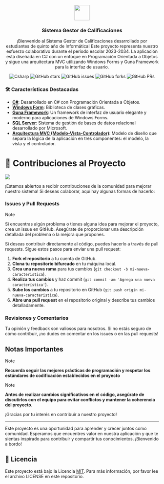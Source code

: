 <div align="center">
<img src="https://avatars.githubusercontent.com/u/146970277?s=200&v=4" height="50px" width="auto" /> 
<h3>
 Sistema Gestor de Calificaciones
</h3>
<p>¡Bienvenido al Sistema Gestor de Calificaciones desarrollado por estudiantes de quinto año de Informática! Este proyecto representa nuestro esfuerzo colaborativo durante el período escolar 2023-2034. La aplicación está diseñada en C# con un enfoque en Programación Orientada a Objetos y sigue una arquitectura MVC utilizando Windows Forms y Guna Framework para la interfaz de usuario.</p>
</div>

<p></p>

<div align="center">

![Csharp](https://img.shields.io/badge/Csharp-purple?logo=csharp&logoColor=fff&style=flat)
![GitHub stars](https://img.shields.io/github/stars/pomaray/5to_23-24_sistema-gestor-calificacion)
![GitHub issues](https://img.shields.io/github/issues/pomaray/5to_23-24_sistema-gestor-calificacion)
![GitHub forks](https://img.shields.io/github/forks/pomaray/5to_23-24_sistema-gestor-calificacion)
![GitHub PRs](https://img.shields.io/github/issues-pr/pomaray/5to_23-24_sistema-gestor-calificacion)

</div>

### 🛠️ Características Destacadas

- [**C#**](https://www.w3schools.com/cs/index.php): Desarrollado en C# con Programación Orientada a Objetos.
- [**Windows Form**](https://learn.microsoft.com/en-us/dotnet/desktop/winforms/overview/?view=netdesktop-8.0): Biblioteca de clases gráficas.
- [**Guna Framework**](https://gunaframework.com/): Un framework de interfaz de usuario elegante y moderno para aplicaciones de Windows Forms.
- [**SQL Server**](https://www.microsoft.com/en-us/sql-server): Sistema de gestión de bases de datos relacional desarrollado por Microsoft.
- [**Arquitectura MVC (Modelo-Vista-Controlador)**](https://www.freecodecamp.org/espanol/news/el-modelo-de-arquitectura-view-controller-pattern/): Modelo de diseño que separa la lógica de la aplicación en tres componentes: el modelo, la vista y el controlador.

<h1> 🚀 Contribuciones al Proyecto </h1>
<a href="https://github.com/pomaray/5to_23-24_sistema-gestor-calificacion/graphs/contributors">
  <img src="https://contrib.rocks/image?repo=pomaray/5to_23-24_sistema-gestor-calificacion" />
</a>

¡Estamos abiertos a recibir contribuciones de la comunidad para mejorar nuestro sistema! Si deseas colaborar, aquí hay algunas formas de hacerlo:

### Issues y Pull Requests

>[!note]
>Si encuentras algún problema o tienes alguna idea para mejorar el proyecto, crea un issue en GitHub. Asegúrate de proporcionar una descripción detallada del problema o la mejora que propones.

Si deseas contribuir directamente al código, puedes hacerlo a través de pull requests. Sigue estos pasos para enviar una pull request:

1. **Fork el repositorio** a tu cuenta de GitHub.
2. **Clona tu repositorio bifurcado** en tu máquina local.
3. **Crea una nueva rama** para tus cambios (`git checkout -b mi-nueva-caracteristica`).
4. **Realiza tus cambios** y haz commit (`git commit -am 'Agrega una nueva característica'`).
5. **Sube los cambios** a tu repositorio en GitHub (`git push origin mi-nueva-caracteristica`).
6. **Abre una pull request** en el repositorio original y describe tus cambios detalladamente.

### Revisiones y Comentarios

Tu opinión y feedback son valiosos para nosotros. Si no estás seguro de cómo contribuir, ¡no dudes en comentar en los issues o en las pull requests!

## Notas Importantes

>[!note]
>**Recuerda seguir las mejores prácticas de programación y respetar los estándares de codificación establecidos en el proyecto**

>[!note]
>**Antes de realizar cambios significativos en el código, asegúrate de discutirlos con el equipo para evitar conflictos y mantener la coherencia del proyecto.**

¡Gracias por tu interés en contribuir a nuestro proyecto!

---

Este proyecto es una oportunidad para aprender y crecer juntos como comunidad. Esperamos que encuentres valor en nuestra aplicación y que te sientas inspirado para contribuir y compartir tus conocimientos. ¡Bienvenido a bordo!

## 🔑 Licencia

Este proyecto está bajo la Licencia [MIT](/LICENSE). Para más información, por favor lee el archivo LICENSE en este repositorio.


